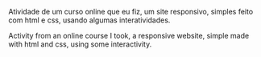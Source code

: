 Atividade de um curso online que eu fiz, um site responsivo, simples feito com html e css, usando algumas interatividades.               

Activity from an online course I took, a responsive website, simple made with html and css, using some interactivity.
